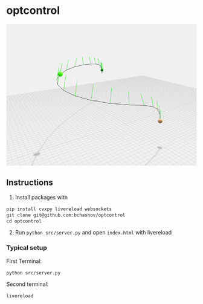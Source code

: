 # optcontrol
![drone](https://github.com/bchasnov/optcontrol/blob/master/assets/screenshot.png)

## Instructions

1. Install packages with
```
pip install cvxpy livereload websockets  
git clone git@github.com:bchasnov/optcontrol
cd optcontrol
```

2. Run `python src/server.py` and open `index.html` with livereload

### Typical setup
First Terminal:
```
python src/server.py
```
Second terminal:
```
livereload
```
